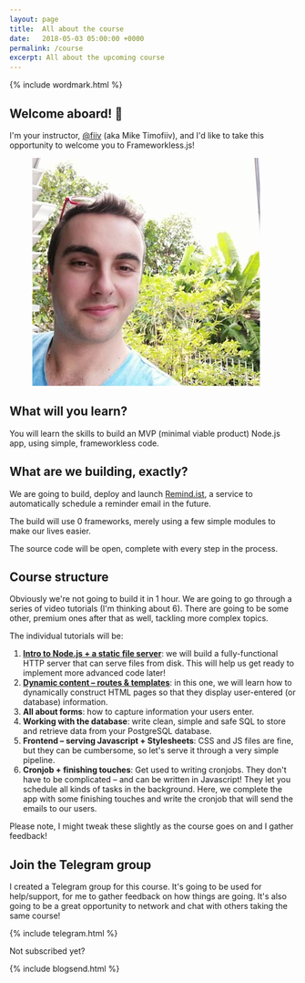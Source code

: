 ```yaml
---
layout: page
title:  All about the course
date:   2018-05-03 05:00:00 +0000
permalink: /course
excerpt: All about the upcoming course
---
```

<section>
  {% include wordmark.html %}

  <h1>Welcome aboard! 👋</h1>

  <div class="flex no-stack no-gutters">
    <p class="wide leadin">
      I'm your instructor, <a href="https://fiiv.io">@fiiv</a> (aka Mike Timofiiv), and I'd like to take this opportunity to welcome you to Frameworkless.js!
    </p>
    <div>
      <figure class="avatar">
        <img src="/assets/fiiv.jpg">
      </figure>
    </div>
  </div>

  <h2>What will you learn?</h2>

  <p class="leadin">
    You will learn the skills to build an MVP (minimal viable product) Node.js app, using simple, frameworkless code.
  </p>

  <h2>What are we building, exactly?</h2>

  <p class="leadin">
    We are going to build, deploy and launch <a href="https://remind.ist">Remind.ist</a>, a service to automatically schedule a reminder email in the future.
  </p>

  <p>
    The build will use 0 frameworks, merely using a few simple modules to make our lives easier.
  </p>

  <p>
    The source code will be open, complete with every step in the process.
  </p>

  <h2>Course structure</h2>

  <p>
    Obviously we're not going to build it in 1 hour. We are going to go through a series of video tutorials (I'm thinking about 6). There are going to be some other, premium ones after that as well, tackling more complex topics.
  </p>

  <p>
    The individual tutorials will be:
  </p>

  <ol>
    <li>
      <a href="/course/1"><strong>Intro to Node.js + a static file server</strong></a>: we will build a fully-functional HTTP server that can serve files from disk. This will help us get ready to implement more advanced code later!
    </li>
    <li>
      <a href="/course/2"><strong>Dynamic content – routes &amp; templates</strong></a>: in this one, we will learn how to dynamically construct HTML pages so that they display user-entered (or database) information.
    </li>
    <li>
      <strong>All about forms</strong>: how to capture information your users enter.
    </li>
    <li>
      <strong>Working with the database</strong>: write clean, simple and safe SQL to store and retrieve data from your PostgreSQL database.
    </li>
    <li>
      <strong>Frontend – serving Javascript + Stylesheets</strong>: CSS and JS files are fine, but they can be cumbersome, so let's serve it through a very simple pipeline.
    </li>
    <li>
      <strong>Cronjob + finishing touches</strong>: Get used to writing cronjobs. They don't have to be complicated – and can be written in Javascript! They let you schedule all kinds of tasks in the background. Here, we complete the app with some finishing touches and write the cronjob that will send the emails to our users.
    </li>
  </ol>

  <p>Please note, I might tweak these slightly as the course goes on and I gather feedback!</p>
</section>

<section>
  <h2>Join the Telegram group</h2>

  <p>
    I created a Telegram group for this course. It's going to be used for help/support, for me to gather feedback on how things are going. It's also going to be a great opportunity to network and chat with others taking the same course!
  </p>

  {% include telegram.html %}
</section>

<section>
  <p class="sub-callout">
    Not subscribed yet?
  </p>
  {% include blogsend.html %}
</section>
